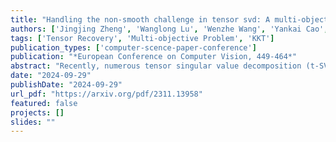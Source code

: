 ```yaml
---
title: "Handling the non-smooth challenge in tensor svd: A multi-objective tensor recovery framework"
authors: ['Jingjing Zheng', 'Wanglong Lu', 'Wenzhe Wang', 'Yankai Cao', 'Xiaoqin Zhang', 'Xianta Jiang']
tags: ['Tensor Recovery', 'Multi-objective Problem', 'KKT']
publication_types: ['computer-scence-paper-conference']
publication: "*European Conference on Computer Vision, 449-464*"
abstract: "Recently, numerous tensor singular value decomposition (t-SVD)-based tensor recovery methods have shown promise in processing visual data, such as color images and videos. However, these methods often suffer from severe performance degradation when confronted with tensor data exhibiting non-smooth changes. It has been commonly observed in real-world scenarios but ignored by the traditional t-SVD-based methods. In this work, we introduce a novel tensor recovery model with a learnable tensor nuclear norm to address such challenge. We develop a new optimization algorithm named the Alternating Proximal Multiplier Method (APMM) to iteratively solve the proposed tensor completion model. Theoretical analysis demonstrates the convergence of the proposed APMM to the Karush-Kuhn-Tucker (KKT) point of the optimization problem. In addition, we propose a multi-objective tensor recovery framework based on APMM to efficiently explore the correlations of tensor data across its various dimensions, providing a new perspective on extending the t-SVD-based method to higher-order tensor cases. Numerical experiments demonstrated the effectiveness of the proposed method in tensor completion."
date: "2024-09-29"
publishDate: "2024-09-29"
url_pdf: "https://arxiv.org/pdf/2311.13958"
featured: false
projects: []
slides: ""
---
```

